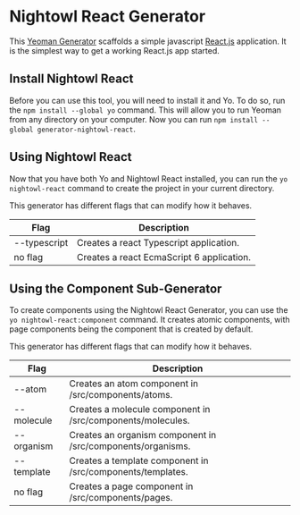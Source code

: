 # Nightowl React Generator

This [Yeoman Generator](https://yeoman.io) scaffolds a simple javascript [React.js](https://reactjs.org/)
application. It is the simplest way to get a working React.js app started.

## Install Nightowl React

Before you can use this tool, you will need to install it and Yo. To do
so, run the `npm install --global yo` command. This will allow
you to run Yeoman from any directory on your computer. Now you can run
`npm install --global generator-nightowl-react`.

## Using Nightowl React

Now that you have both Yo and Nightowl React installed, you can run the
`yo nightowl-react` command to create the project in your current directory.

This generator has different flags that can modify how it behaves.

 Flag        | Description
-------------|------------------------------------------------
--typescript | Creates a react Typescript application.
no flag      | Creates a react EcmaScript 6 application.

## Using the Component Sub-Generator

To create components using the Nightowl React Generator, you can use the
`yo nightowl-react:component` command. It creates atomic components, with page components being the component that is created by default.

This generator has different flags that can modify how it behaves.

 Flag        | Description
-------------|------------------------------------------------------------
--atom       | Creates an atom component in /src/components/atoms.
--molecule   | Creates a molecule component in /src/components/molecules.
--organism   | Creates an organism component in /src/components/organisms.
--template   | Creates a template component in /src/components/templates.
no flag      | Creates a page component in /src/components/pages.
